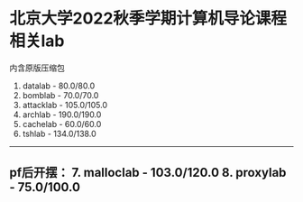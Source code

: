 # 北京大学2022秋季学期计算机导论课程相关lab
  内含原版压缩包
1. datalab - 80.0/80.0
2. bomblab - 70.0/70.0
3. attacklab - 105.0/105.0
4. archlab - 190.0/190.0
5. cachelab - 60.0/60.0
6. tshlab - 134.0/138.0


---

pf后开摆：
7. malloclab - 103.0/120.0
8. proxylab - 75.0/100.0
---
